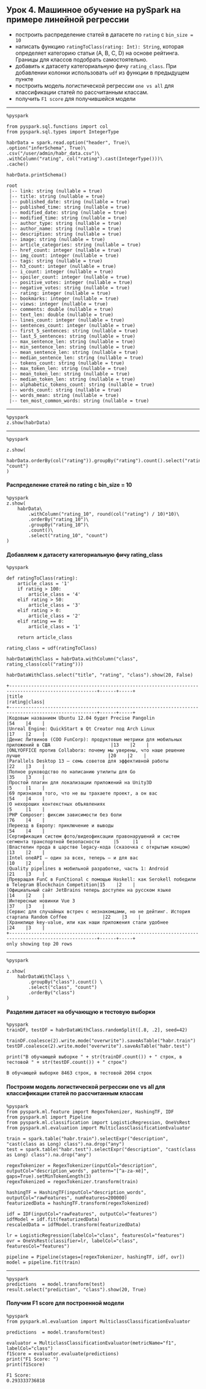 ## Урок 4. Машинное обучение на pySpark на примере линейной регрессии
* построить распределение статей в датасете по `rating` с `bin_size = 10`
* написать функцию `ratingToClass(rating: Int): String`, которая определяет категорию статьи (A, B, C, D) на основе рейтинга. Границы для классов подобрать самостоятельно.
* добавить к датасету категориальную фичу `rating_class`. При добавлении колонки использовать `udf` из функции в предыдущем пункте
* построить модель логистической регрессии `one vs all` для классификации статей по рассчитанным классам.
* получить `F1 score` для получившейся модели

<hr>

    %pyspark
    
    from pyspark.sql.functions import col
    from pyspark.sql.types import IntegerType
    
    habrData = spark.read.option("header", True)\
    .option("inferSchema", True)\
    .csv("/user/admin/habr_data.csv")\
    .withColumn("rating", col("rating").cast(IntegerType()))\
    .cache()
    
    habrData.printSchema()
    
    root
     |-- link: string (nullable = true)
     |-- title: string (nullable = true)
     |-- published_date: string (nullable = true)
     |-- published_time: string (nullable = true)
     |-- modified_date: string (nullable = true)
     |-- modified_time: string (nullable = true)
     |-- author_type: string (nullable = true)
     |-- author_name: string (nullable = true)
     |-- description: string (nullable = true)
     |-- image: string (nullable = true)
     |-- article_categories: string (nullable = true)
     |-- href_count: integer (nullable = true)
     |-- img_count: integer (nullable = true)
     |-- tags: string (nullable = true)
     |-- h3_count: integer (nullable = true)
     |-- i_count: integer (nullable = true)
     |-- spoiler_count: integer (nullable = true)
     |-- positive_votes: integer (nullable = true)
     |-- negative_votes: string (nullable = true)
     |-- rating: integer (nullable = true)
     |-- bookmarks: integer (nullable = true)
     |-- views: integer (nullable = true)
     |-- comments: double (nullable = true)
     |-- text_len: double (nullable = true)
     |-- lines_count: integer (nullable = true)
     |-- sentences_count: integer (nullable = true)
     |-- first_5_sentences: string (nullable = true)
     |-- last_5_sentences: string (nullable = true)
     |-- max_sentence_len: string (nullable = true)
     |-- min_sentence_len: string (nullable = true)
     |-- mean_sentence_len: string (nullable = true)
     |-- median_sentence_len: string (nullable = true)
     |-- tokens_count: string (nullable = true)
     |-- max_token_len: string (nullable = true)
     |-- mean_token_len: string (nullable = true)
     |-- median_token_len: string (nullable = true)
     |-- alphabetic_tokens_count: string (nullable = true)
     |-- words_count: string (nullable = true)
     |-- words_mean: string (nullable = true)
     |-- ten_most_common_words: string (nullable = true)

<hr>

    %pyspark
    z.show(habrData)

<hr>

    %pyspark
    
    z.show(
        habrData.orderBy(col("rating")).groupBy("rating").count().select("rating", "count")
    )

#### Распределение статей по rating с bin_size = 10
    
    %pyspark
    z.show(
        habrData\
            .withColumn("rating_10", round(col("rating") / 10)*10)\
            .orderBy("rating_10")\
            .groupBy("rating_10")\
            .count()\
            .select("rating_10", "count")
    )

#### Добавляем к датасету категориальную фичу rating_class

    %pyspark
    
    def ratingToClass(rating):
        article_class = '1'
        if rating > 100: 
            article_class = '4'
        elif rating > 50:
            article_class = '3'
        elif rating > 0:
            article_class = '2'
        elif rating == 0:
            article_class = '1'
            
        return article_class
        
    rating_class = udf(ratingToClass)
    
    habrDataWithClass = habrData.withColumn("class", rating_class(col("rating")))
    
    habrDataWithClass.select("title", "rating", "class").show(20, False)

    +------------------------------------------------------------------------------------------------------+------+-----+
    |title                                                                                                 |rating|class|
    +------------------------------------------------------------------------------------------------------+------+-----+
    |Кодовым названием Ubuntu 12.04 будет Precise Pangolin                                                 |54    |4    |
    |Unreal Engine: QuickStart в Qt Creator под Arch Linux                                                 |17    |2    |
    |Денис Литвинов (COO FunCorp): продуктовые метрики для мобильных приложений в США                      |13    |2    |
    |ONLYOFFICE против Collabora: почему мы уверены, что наше решение лучше                                |20    |2    |
    |Parallels Desktop 13 — семь советов для эффективной работы                                            |22    |3    |
    |Полное руководство по написанию утилиты для Go                                                        |35    |3    |
    |Простой плагин для локализации приложений на Unity3D                                                  |5     |1    |
    |69 признаков того, что не вы трахаете проект, а он вас                                                |54    |4    |
    |О нехороших контекстных объявлениях                                                                   |5     |1    |
    |PHP Composer: фиксим зависимости без боли                                                             |76    |4    |
    |Переезд в Европу: приключение и выводы                                                                |54    |4    |
    |Сертификация систем фото/видеофиксации правонарушений и систем сегмента транспортной безопасности     |5     |1    |
    |Властелин прода в царстве legacy-кода (сказочка с открытым концом)                                    |13    |2    |
    |Intel oneAPI — один за всех, теперь — и для вас                                                       |10    |2    |
    |Quality pipelines в мобильной разработке, часть 1: Android                                            |21    |3    |
    |Превращая FunC в FunCtional с помощью Haskell: как Serokell победили в Telegram Blockchain Competition|15    |2    |
    |Официальный сайт JetBrains теперь доступен на русском языке                                           |14    |2    |
    |Интересные новинки Vue 3                                                                              |37    |3    |
    |Сервис для случайных встреч с незнакомцами, но не дейтинг. История стартапа Random Coffee             |22    |3    |
    |Хранилище key-value, или как наши приложения стали удобнее                                            |24    |3    |
    +------------------------------------------------------------------------------------------------------+------+-----+
    only showing top 20 rows    
<hr>

    %pyspark

    z.show(
        habrDataWithClass \
            .groupBy("class").count() \
            .select("class", "count")
            .orderBy("class")
    )
    
    
#### Разделим датасет на обучающую и тестовую выборки

    %pyspark
    trainDF, testDF = habrDataWithClass.randomSplit([.8, .2], seed=42)
    
    trainDF.coalesce(2).write.mode("overwrite").saveAsTable("habr.train")
    testDF.coalesce(2).write.mode("overwrite").saveAsTable("habr.test")
    
    print("В обучающей выборке " + str(trainDF.count()) + " строк, в тестовой " + str(testDF.count()) + " строк")
    
    В обучающей выборке 8463 строк, в тестовой 2094 строк
    
    
#### Построим модель логистической регрессии one vs all для классификации статей по рассчитанным классам

    %pyspark
    from pyspark.ml.feature import RegexTokenizer, HashingTF, IDF
    from pyspark.ml import Pipeline
    from pyspark.ml.classification import LogisticRegression, OneVsRest
    from pyspark.ml.evaluation import MulticlassClassificationEvaluator
    
    train = spark.table("habr.train").selectExpr("description", "cast(class as Long) class").na.drop("any")
    test = spark.table("habr.test").selectExpr("description", "cast(class as Long) class").na.drop("any")
    
    regexTokenizer = RegexTokenizer(inputCol="description", outputCol="description_words", pattern="[^a-zа-яё]", gaps=True).setMinTokenLength(3)
    regexTokenized = regexTokenizer.transform(train)
    
    hashingTF = HashingTF(inputCol="description_words", outputCol="rawFeatures", numFeatures=200000)
    featurizedData = hashingTF.transform(regexTokenized)
    
    idf = IDF(inputCol="rawFeatures", outputCol="features")
    idfModel = idf.fit(featurizedData)
    rescaledData = idfModel.transform(featurizedData)
    
    lr = LogisticRegression(labelCol="class", featuresCol="features")
    ovr = OneVsRest(classifier=lr, labelCol="class", featuresCol="features")
    
    pipeline = Pipeline(stages=[regexTokenizer, hashingTF, idf, ovr])
    model = pipeline.fit(train)

<hr>
    
    %pyspark
    predictions  = model.transform(test)
    result.select("prediction", "class").show(20, True)


#### Получим F1 score для построенной модели

    %pyspark
    from pyspark.ml.evaluation import MulticlassClassificationEvaluator
    
    predictions  = model.transform(test)
    
    evaluator = MulticlassClassificationEvaluator(metricName="f1", labelCol="class")
    f1Score = evaluator.evaluate(predictions)
    print("F1 Score: ")
    print(f1Score)

    F1 Score: 
    0.293333736818